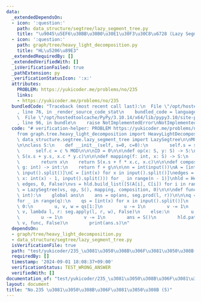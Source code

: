 ```yaml
---
data:
  _extendedDependsOn:
  - icon: ':question:'
    path: data_structure/segtree/lazy_segment_tree.py
    title: "\u9045\u5EF6\u30BB\u30B0\u30E1\u30F3\u30C8\u6728 (Lazy Segment Tree)"
  - icon: ':question:'
    path: graph/tree/heavy_light_decomposition.py
    title: "HL\u5206\u89E3"
  _extendedRequiredBy: []
  _extendedVerifiedWith: []
  _isVerificationFailed: true
  _pathExtension: py
  _verificationStatusIcon: ':x:'
  attributes:
    PROBLEM: https://yukicoder.me/problems/no/235
    links:
    - https://yukicoder.me/problems/no/235
  bundledCode: "Traceback (most recent call last):\n  File \"/opt/hostedtoolcache/PyPy/3.10.14/x64/lib/pypy3.10/site-packages/onlinejudge_verify/documentation/build.py\"\
    , line 76, in _render_source_code_stat\n    bundled_code = language.bundle(\n\
    \  File \"/opt/hostedtoolcache/PyPy/3.10.14/x64/lib/pypy3.10/site-packages/onlinejudge_verify/languages/python.py\"\
    , line 96, in bundle\n    raise NotImplementedError\nNotImplementedError\n"
  code: "# verification-helper: PROBLEM https://yukicoder.me/problems/no/235\n\n\n\
    from graph.tree.heavy_light_decomposition import HeavyLightDecomposition\nfrom\
    \ data_structure.segtree.lazy_segment_tree import LazySegtree\n\nMOD = 1_000_000_007\n\
    \n\nclass S:\n    def __init__(self, s=0, c=0):\n        self.s = s % MOD\n  \
    \      self.c = c % MOD\n\n\nID = 0\n\n\ndef op(x: S, y: S) -> S:\n    return\
    \ S(x.s + y.s, x.c * y.c)\n\n\ndef mapping(f: int, x: S) -> S:\n    if f == ID:\n\
    \        return x\n    return S(x.s + f * x.c, x.c)\n\n\ndef composition(f: int,\
    \ g: int) -> int:\n    return f + g\n\n\nn = int(input())\nA = [int(x) for x in\
    \ input().split()]\nC = [int(x) for x in input().split()]\nedges = [tuple(map(lambda\
    \ x: int(x) - 1, input().split())) for _ in range(n - 1)]\nhld = HeavyLightDecomposition(n,\
    \ edges, 0, False)\nvs = hld.build_list([S(A[i], C[i]) for i in range(n)])\nseg\
    \ = LazySegtree(vs, op, S(), mapping, composition, 0)\n\n\ndef func(l: int, r:\
    \ int):\n    global ans\n    ans = op(ans, seg.prod(l, r))\n\n\nq = int(input())\n\
    for _ in range(q):\n    qs = [int(x) for x in input().split()]\n    if qs[0] ==\
    \ 0:\n        u, v, w = qs[1:]\n        u -= 1\n        v -= 1\n        hld.path_query(u,\
    \ v, lambda l, r: seg.apply(l, r, w), False)\n    else:\n        u, v = qs[1:]\n\
    \        u -= 1\n        v -= 1\n        ans = S()\n        hld.path_query(u,\
    \ v, func, False)\n        print(ans.s)\n"
  dependsOn:
  - graph/tree/heavy_light_decomposition.py
  - data_structure/segtree/lazy_segment_tree.py
  isVerificationFile: true
  path: "test/yukicoder/235_\u3081\u3050\u308B\u306F\u3081\u3050\u308B(5).test.py"
  requiredBy: []
  timestamp: '2024-09-01 18:08:37+09:00'
  verificationStatus: TEST_WRONG_ANSWER
  verifiedWith: []
documentation_of: "test/yukicoder/235_\u3081\u3050\u308B\u306F\u3081\u3050\u308B(5).test.py"
layout: document
title: "No.235 \u3081\u3050\u308B\u306F\u3081\u3050\u308B (5)"
---
```

